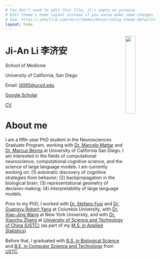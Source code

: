 ```yaml
---
# You don't need to edit this file, it's empty on purpose.
# Edit theme's home layout instead if you wanna make some changes
# See: https://jekyllrb.com/docs/themes/#overriding-theme-defaults
layout: home
---
```


<img style="float: right; width: 25%" src="{{site.url}}/assets/cv/me.jpg">

<h1 class="post-title">Ji-An Li 李济安</h1>

School of Medicine

University of California, San Diego

Email: jil095@ucsd.edu

[Google Scholar](https://scholar.google.com/citations?user=lge1u8kAAAAJ&hl=en)

[CV](https://github.com/ajlahwh/ajlahwh.github.io/blob/main/%7B%7Bsite.url%7D%7D/assets/cv/cv.pdf)

# About me

I am a fifth-year PhD student in the Neurosciences Graduate Program, working with [Dr. Marcelo Mattar](https://www.mattarlab.com/people) and [Dr. Marcus Benna](https://bennalab.biosci.ucsd.edu/people/) at University of California San Diego. 
I am interested in the fields of computational neuroscience, computational cognitive science, and the science of large language models. 
I am currently working on: (1) automatic discovery of cognitive strategies from behavior; (2) backpropagation in the biological brain; (3) representational geometry of decision-making; (4) interpretability of large language models.

Prior to my PhD, I worked with [Dr. Stefano Fusi](https://ctn.zuckermaninstitute.columbia.edu/people/stefano-fusi) and [Dr. Guangyu Robert Yang](https://www.metaconscious.org/people/) at Columbia University, with [Dr. Xiao-Jing Wang](https://www.cns.nyu.edu/wanglab/) at New York University, and with 
[Dr. Xiaochu Zhang](http://en.hfnl.ustc.edu.cn/Faculty/Facultys/201107/t20110716_116215.html) at [University of Science and Technology of China (USTC)](https://en.ustc.edu.cn/) (as part of my [M.S. in Applied Statistics](http://en.business.ustc.edu.cn/audsf/list.htm)).

Before that, I graduated with [B.S. in Biological Science](https://en.biox.ustc.edu.cn/) and [B.E. in Computer Science and Technology](https://en.cs.ustc.edu.cn/) from [USTC](https://en.ustc.edu.cn/).


